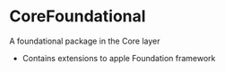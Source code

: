 # CoreFoundational

A foundational package in the Core layer 
* Contains extensions to apple Foundation framework 

